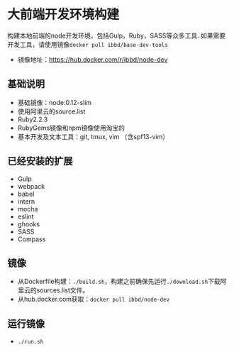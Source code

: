 # 大前端开发环境构建

构建本地前端的node开发环境，包括Gulp，Ruby，SASS等众多工具. 如果需要开发工具，请使用镜像`docker pull ibbd/base-dev-tools`

- 镜像地址：https://hub.docker.com/r/ibbd/node-dev

## 基础说明 

- 基础镜像：node:0.12-slim
- 使用阿里云的source.list
- Ruby2.2.3
- RubyGems镜像和npm镜像使用淘宝的
- 基本开发及文本工具：git, tmux, vim （含spf13-vim）

## 已经安装的扩展

- Gulp
- webpack
- babel
- intern
- mocha
- eslint
- ghooks
- SASS
- Compass

## 镜像 

- 从Dockerfile构建：`./build.sh`，构建之前确保先运行`./download.sh`下载阿里云的sources.list文件。
- 从hub.docker.com获取：`docker pull ibbd/node-dev`

## 运行镜像

- `./run.sh`


